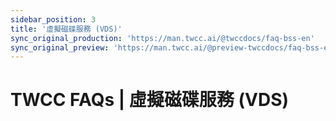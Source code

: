 ```yaml
---
sidebar_position: 3
title: '虛擬磁碟服務 (VDS)'
sync_original_production: 'https://man.twcc.ai/@twccdocs/faq-bss-en' 
sync_original_preview: 'https://man.twcc.ai/@preview-twccdocs/faq-bss-en'
---
```


# TWCC FAQs | 虛擬磁碟服務 (VDS)